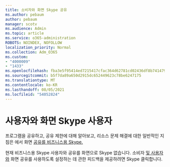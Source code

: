 ```yaml
---
title: 소비자와 화면 Skype 공유
ms.author: pebaum
author: pebaum
manager: scotv
ms.audience: Admin
ms.topic: article
ms.service: o365-administration
ROBOTS: NOINDEX, NOFOLLOW
localization_priority: Normal
ms.collection: Adm_O365
ms.custom:
- "4000009"
- "1433"
ms.openlocfilehash: fba3e5f95414ed7215417cfac364d62781cd02436df8b741479d136a606df757
ms.sourcegitcommit: b5f7da89a650d2915dc652449623c78be6247175
ms.translationtype: MT
ms.contentlocale: ko-KR
ms.lasthandoff: 08/05/2021
ms.locfileid: "54052824"
---
```

# <a name="screen-sharing-with-skype-consumer-users"></a>사용자와 화면 Skype 사용자

프로그램을 공유하고, 공유 제한에 대해 알아보고, 리소스 문제 해결에 대한 일반적인 지침은 에서 화면 [공유를 비즈니스용 Skype.](https://support.microsoft.com/office/share-and-present-content-from-skype-meetings-app-skype-for-business-web-app-234b0c06-a88d-4707-904c-4fd6c571fc01)  

현재 비즈니스용 Skype 사용자와 공유를 화면으로 Skype 없습니다. 소비자 [및 사용자와](https://www.skypefeedback.com/forums/299913-generally-available/suggestions/12335259-enable-screen-sharing-to-consumer-skype-users) 화면 공유를 사용하도록 설정하는 데 관한 피드백을 제공하려면 Skype 클릭합니다. 
